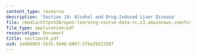 ```yaml
---
content_type: resource
description: 'Section 19: Alcohol and Drug-Induced Liver Disease'
file: /media/https%3A/open-learning-course-data-rc.s3.amazonaws.com/hst-121-gastroenterology-fall-2005/1e6660b55b315b4b88672fba39222587_section19.pdf
file_type: application/pdf
resourcetype: Document
title: section19.pdf
uid: 1e6660b5-5b31-5b4b-8867-2fba39222587
---
```

